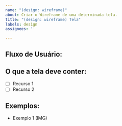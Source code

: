 ```yaml
---
name: "(design: wireframe)"
about: Criar o Wireframe de uma determinada tela.
title: "(design: wireframe) Tela"
labels: design
assignees: ''

---
```


## Fluxo de Usuário:

## O que a tela deve conter:

- [ ] Recurso 1
- [ ] Recurso 2

## Exemplos:

- Exemplo 1 (IMG)
